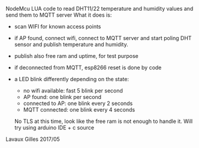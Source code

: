 
NodeMcu LUA code to read DHT11/22 temperature and humidity values and send them to MQTT server
What it does is:
- scan WIFI for known access points
- if AP found, connect wifi, connect to MQTT server and start poling DHT sensor and publish temperature and humidity. 
- publish also free ram and uptime, for test purpose
- if deconnected from MQTT, esp8266 reset is done by code
- a LED blink differently depending on the state:
  - no wifi available: fast 5 blink per second
  - AP found: one blink per second
  - connected to AP: one blink every 2 seconds
  - MQTT connected: one blink every 4 seconds


  No TLS at this time, look like the free ram is not enough to handle it. Will try using arduino IDE + c source
  
  
Lavaux Gilles 2017/05

